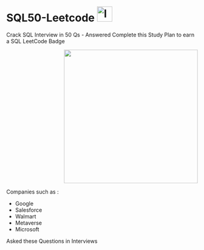 # SQL50-Leetcode <a href="https://leetcode.com/" target="_blank" rel="noopener"> <img src="https://leetcode.com/static/images/LeetCode_logo_rvs.png" alt="leetcode" width="40" height="40"/> </a>
Crack SQL Interview in 50 Qs - Answered
Complete this Study Plan to earn a SQL LeetCode Badge
<div align = "right">
 <img src = "https://institute.careerguide.com/wp-content/uploads/2020/09/interviewp_dribbble.gif" style="width: 22rem;" />
 </div>
 
Companies such as :
* Google
* Salesforce
* Walmart
* Metaverse
* Microsoft
 
Asked these Questions in Interviews
